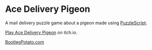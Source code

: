 # Ace Delivery Pigeon
A mail delivery puzzle game about a pigeon made using [PuzzleScript](https://github.com/increpare/PuzzleScript).

[Play Ace Delivery Pigeon](https://bootlegpotato.itch.io/ace-delivery-pigeon) on itch.io.

[BootlegPotato.com](https://www.bootlegpotato.com)
